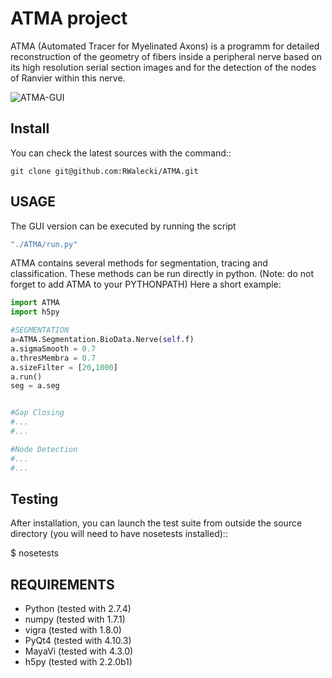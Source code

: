 ATMA project
=================
ATMA (Automated Tracer for Myelinated Axons) is a programm for detailed reconstruction of the geometry of fibers inside a peripheral nerve based on its high resolution serial section images and for the detection of the nodes of Ranvier within this nerve.

![ATMA-GUI](https://github.com/RWalecki/ATMA/blob/master/doc/screenshot.png?raw=true)

Install
-------
You can check the latest sources with the command::

    git clone git@github.com:RWalecki/ATMA.git



USAGE 
-----

The GUI version can be executed by running the script 

```bash
"./ATMA/run.py"
```

ATMA contains several methods for segmentation, tracing and classification. These methods can be run directly in python.
(Note: do not forget to add ATMA to your PYTHONPATH)
Here a short example:

```python
import ATMA
import h5py

#SEGMENTATION
a=ATMA.Segmentation.BioData.Nerve(self.f)
a.sigmaSmooth = 0.7
a.thresMembra = 0.7
a.sizeFilter = [20,1000]
a.run()
seg = a.seg


#Gap Closing
#...
#...

#Node Detection
#...
#...
```



Testing
-------
After installation, you can launch the test suite from outside the
source directory (you will need to have nosetests installed)::

   $ nosetests 


REQUIREMENTS
------------

* Python (tested with 2.7.4)
* numpy (tested with 1.7.1)
* vigra (tested with 1.8.0)
* PyQt4 (tested with 4.10.3)
* MayaVi (tested with 4.3.0)
* h5py (tested with 2.2.0b1)
